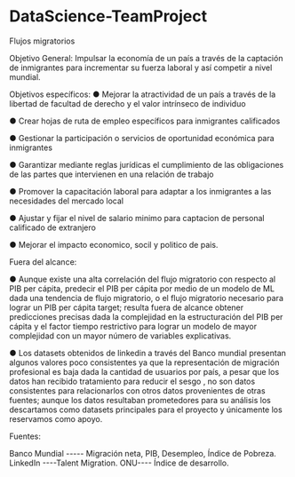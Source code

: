 # DataScience-TeamProject
Flujos migratorios

Objetivo General: Impulsar la economía de un país a través de la captación de inmigrantes para incrementar su fuerza laboral y así competir a nivel mundial.

Objetivos específicos: 
●	Mejorar la atractividad de un país a través de la libertad de facultad de derecho y el valor intrínseco de individuo

●	Crear hojas de ruta de empleo específicos para inmigrantes calificados

●	Gestionar la participación o servicios de oportunidad económica para inmigrantes

●	Garantizar mediante reglas jurídicas el cumplimiento de las obligaciones de las partes que intervienen en una relación de trabajo

●	Promover la capacitación laboral para adaptar a los inmigrantes a las necesidades del mercado local

●	Ajustar y fijar el nivel de salario minimo para captacion de personal calificado de extranjero

●	Mejorar el impacto economico, socil y politico de pais.

Fuera del alcance:

●	Aunque existe una alta correlación del flujo migratorio con respecto al PIB per cápita, predecir el PIB per cápita por medio de un modelo de ML dada una tendencia de flujo migratorio, o el flujo migratorio necesario para lograr un PIB per cápita target; resulta fuera de alcance obtener predicciones precisas dada la complejidad en la estructuración del PIB per cápita y el factor tiempo restrictivo para lograr un modelo de mayor complejidad con un mayor número de variables explicativas. 

●	Los datasets obtenidos de linkedin a través del Banco mundial presentan algunos valores poco consistentes ya que la representación de migración profesional es baja dada la cantidad de usuarios por país, a pesar que los datos han recibido tratamiento para reducir el sesgo , no son datos consistentes para relacionarlos con otros datos provenientes de otras fuentes; aunque los datos resultaban prometedores para su análisis los descartamos como datasets principales para el proyecto y únicamente los reservamos como apoyo. 

Fuentes:

Banco Mundial ----- Migración neta, PIB, Desempleo, Índice de Pobreza.
LinkedIn ----Talent Migration.
ONU---- Índice de desarrollo.
